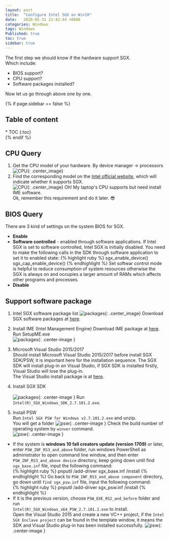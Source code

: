 ```yaml
---
layout: post
title:  "Configure Intel SGX on Win10"
date:   2020-05-31 22:42:44 +0800
categories: Windows
tags: Windows
Published: true
toc: true
sidebar: true
---
```

The first step we should know if the hardware support SGX.<br>
Which include:
+ BIOS support?
+ CPU support?
+ Software packages installed?

Now let us go through above one by one.

{% if page.sidebar == false %}
<div class = "separator"></div>
<h2 class="no_toc">Table of content</h2>
* TOC
{:toc}
<div class = "separator"></div>
{% endif %}

## CPU Query 
1. Get the CPU model of your hardware.
   By device manager -> processors 
![CPU]({{site.baseurl}}/assets/image/others-sgx-01.PNG){: .center_image}
2. Find the corresponding model on the [Intel official website](https://ark.intel.com/content/www/us/en/ark/products/88185/intel-core-i5-6400-processor-6m-cache-up-to-3-30-ghz.html), which will indicate whether it supports SGX.  
![CPU]({{site.baseurl}}/assets/image/others-sgx-02.PNG){: .center_image}
Oh! My laptop's CPU supports but need install IME software.  
Ok, remember this requirement and do it later. 😎

## BIOS Query

There are 3 kind of settings on the system BIOS for SGX.

+ **Enable**
+ **Software controlled** - enabled through software applications. If Intel SGX is set to software controlled, Intel SGX is initially disabled. You need to make the following calls in the SDK through software application to set it to enabled state:
{% highlight ruby %}
sgx_enable_device()
sgx_cap_enable_device()
{% endhighlight %}
Set softwar control mode is helpful to reduce consumption of system resources otherwise the SGX is always on and occupies a larger amount of RAMs which affects other programs and processes.
+ **Disable** 

## Support software package

1. Intel SGX software package list 
![packages]({{site.baseurl}}/assets/image/others-sgx-03.PNG){: .center_image}
Download SGX software packages at [here](https://software.intel.com/content/www/us/en/develop/topics/software-guard-extensions/sdk.html).

2. Install IME (Intel Management Engine)
Download IME package at [here](https://downloadcenter.intel.com/download/29352/Intel-Management-Engine-Interface-Driver-NUC8v7PN-NUC8v5PN).
Run SetupME.exe<br>
![packages]({{site.baseurl}}/assets/image/others-sgx-09.PNG){: .center-image }  

3. Microsoft Visual Studio 2015/2017<br>
Should install Microsoft Visual Studio 2015/2017 before install SGX SDK/PSW, it is important here for the installation sequence. The SGX SDK will install plug-in on Visual Studio, if SGX SDK is installed firstly, Visual Studio will lose the plug-in.<br>
The Visual Studio install package is at [here](https://visualstudio.microsoft.com/vs/older-downloads/).  

4. Install SGX SDK<br><br>
![packages]({{site.baseurl}}/assets/image/others-sgx-10.PNG){: .center-image }
Run `Intel(R)_SGX_Windows_SDK_2.7.101.2.exe`.   
 
5. Install PSW<br>
Run `Intel SGX PSW for Windows v2.7.101.2.exe` and unzip.<br>
You will get a folder
![psw]({{site.baseurl}}/assets/image/others-sgx-05.PNG){: .center-image }
Check the build number of operating system by `winver` command.<br>
![psw]({{site.baseurl}}/assets/image/others-sgx-08.PNG){: .center-image }
+ If the system is **windows 10 fall creators update (version 1709)** or later, enter `PSW_INF_RS3_and_above` folder, run windows PowerShell as administrator to open command line window, and then enter `PSW_INF_RS3_and_above device` directory, keep going down until find `sgx_base.inf` file, input the following command:<br>
{% highlight ruby %}
pnputil /add-driver sgx_base.inf  /install
{% endhighlight %}
Go back to `PSW_INF_RS3_and_above component` directory, go down until `find sgx_psw.inf` file, input the following command:<br>
{% highlight ruby %}
pnputil /add-driver sgx_psw.inf  /install
{% endhighlight %}
+ If it is the previous version, choose `PSW_EXE_RS2_and_before` folder and run<br>
`Intel(R)_SGX_Windows_x64_PSW_2.7.101.2.exe` to install.   
Open the Visual Studio 2015 and create a new VC++ project, if the `Intel SGX Enclave project` can be found in the template window, it means the SDK and Visual Studio plug-in has been installed successfully.
![psw]({{site.baseurl}}/assets/image/others-sgx-11.PNG){: .center-image }

